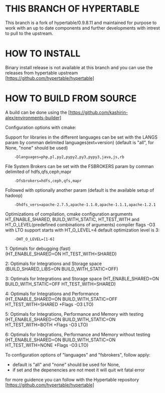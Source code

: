THIS BRANCH OF HYPERTABLE
==============
This branch is a fork of hypertable/0.9.8.11 and maintained for purpose to work with an up to date components and further developments with intrest to pull to the upstream.

HOW TO INSTALL
==============

Binary install release is not available at this branch and you can use the releases from hypertable upstream [https://github.com/hypertable/hypertable]


HOW TO BUILD FROM SOURCE
========================

A build can be done using the  [https://github.com/kashirin-alex/environments-builder]
 
Configuration options with cmake:
  
  Support for libraries in the different languages can be set with the LANGS param by comman delimited languages(ext+version)
    (default is "all", for None, "none" should be used) 
  
        -Dlanguages=php,pl,py2,pypy2,py3,pypy3,java,js,rb   

  File System Brokers can be set with the FSBROKERS param by comman delimited of hdfs,qfs,ceph,mapr  
  
        -Dfsbrokers=hdfs,ceph,qfs,mapr    
  
  Followed with optionally another param 
        (default is the available setup of hadoop)
        
        -Dhdfs_vers=apache-2.7.5,apache-1.1.0,apache-1.1.1,apache-1.2.1
        
  Optimizations of compilation, cmake configuration arguments HT_ENABLE_SHARED, BUILD_WITH_STATIC, HT_TEST_WITH and HT_O_LEVEL(predefined combinations of arguments) compiler flags -O3 with LTO support starts with HT_O_LEVEL=4 default optimization level is 3:
        
        -DHT_O_LEVEL=[1-6]
        
   1: Optimals for debugging (fast)                 
        (HT_ENABLE_SHARED=ON HT_TEST_WITH=SHARED)
        
   2: Optimals for Integrations and Storage space   
        (BUILD_SHARED_LIBS=ON BUILD_WITH_STATIC=OFF)
        
   3: Optimals for Integrations and Storage space 
        (HT_ENABLE_SHARED=ON BUILD_WITH_STATIC=OFF HT_TEST_WITH=SHARED)
        
   4: Optimals for Integrations and Performance     
        (HT_ENABLE_SHARED=ON BUILD_WITH_STATIC=OFF HT_TEST_WITH=SHARED +Flags -O3 LTO)
        
   5: Optimals for Integrations, Performance and Memory with testing
        (HT_ENABLE_SHARED=ON BUILD_WITH_STATIC=ON HT_TEST_WITH=BOTH +Flags -O3 LTO)
        
   6: Optimals for Integrations, Performance and Memory without testing
        (HT_ENABLE_SHARED=ON BUILD_WITH_STATIC=ON HT_TEST_WITH=NONE +Flags -O3 LTO)
        
        

To configuration options of "languages" and "fsbrokers", follow apply:
   - default is "all" and "none" should be used for None,
   - if set and the depenencies are not meet it will quit wit fatal error
     
for more guidence you can follow with the Hypertable repository [https://github.com/hypertable/hypertable]
